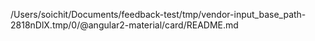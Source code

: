 /Users/soichit/Documents/feedback-test/tmp/vendor-input_base_path-2818nDlX.tmp/0/@angular2-material/card/README.md